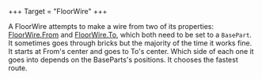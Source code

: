 +++
Target = "FloorWire"
+++

A FloorWire attempts to make a wire from two of its properties: [FloorWire.From](https://developer.roblox.com/api-reference/property/FloorWire/From) and [FloorWire.To](https://developer.roblox.com/api-reference/property/FloorWire/To), which both need to be set to a `BasePart`. It sometimes goes through bricks but the majority of the time it works fine. It starts at From's center and goes to To's center. Which side of each one it goes into depends on the BaseParts's positions. It chooses the fastest route.